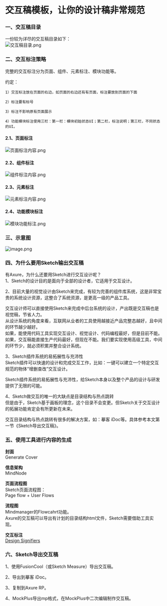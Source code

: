 # 交互稿模板，让你的设计稿非常规范

<a name="vrfN2"></a>
### 一、交互稿目录
一份较为详尽的交互稿目录如下：<br />![交互稿目录.png](https://cdn.nlark.com/yuque/0/2019/png/120638/1556245328767-9644f835-e81c-4b7f-89a3-3303a70d6991.png#align=left&display=inline&height=670&name=%E4%BA%A4%E4%BA%92%E7%A8%BF%E7%9B%AE%E5%BD%95.png&originHeight=2770&originWidth=1860&size=452050&status=done&width=450)

<a name="uP6o0"></a>
### 二、交互标注策略
完整的交互标注分为页面、组件、元素标注、模块功能等。

约定：
```
1）交互标注放在页面的右边，如页面的右边还有有页面，标注要放到页面的下面

2）标注要有标号

3）标注不影响原有页面展示

4）功能模块标注使用三栏：第一栏：模块初始状态UI；第二栏，标注说明；第三栏，不同状态的UI。
```

<a name="giBrf"></a>
#### 2.1、页面标注
![页面标注内容.png](https://cdn.nlark.com/yuque/0/2019/png/120638/1556262343018-deef54a4-017e-4ed2-9a59-e9dfaa36e14b.png#align=left&display=inline&height=614&name=%E9%A1%B5%E9%9D%A2%E6%A0%87%E6%B3%A8%E5%86%85%E5%AE%B9.png&originHeight=2310&originWidth=1310&size=261074&status=done&width=348)

<a name="2tH28"></a>
#### 2.2、组件标注
![组件标注内容.png](https://cdn.nlark.com/yuque/0/2019/png/120638/1556262359258-6d118050-8f13-455a-aaaa-9a5a4c65aee3.png#align=left&display=inline&height=1440&name=%E7%BB%84%E4%BB%B6%E6%A0%87%E6%B3%A8%E5%86%85%E5%AE%B9.png&originHeight=6184&originWidth=2762&size=1021205&status=done&width=643)
<a name="BbYLb"></a>
#### 
<a name="AOtrL"></a>
#### 2.3、元素标注
![元素标注内容.png](https://cdn.nlark.com/yuque/0/2019/png/120638/1556262395311-fe0e3c37-a135-44b2-9680-9deec315116b.png#align=left&display=inline&height=195&name=%E5%85%83%E7%B4%A0%E6%A0%87%E6%B3%A8%E5%86%85%E5%AE%B9.png&originHeight=648&originWidth=1098&size=66972&status=done&width=331)
<a name="BEgrs"></a>
#### 
<a name="SYp4j"></a>
#### 2.4、功能模块标注
![模块功能标注.png](https://cdn.nlark.com/yuque/0/2019/png/120638/1556262410201-3a7d4a4a-f3fc-4d18-a99a-2f78018e10d3.png#align=left&display=inline&height=561&name=%E6%A8%A1%E5%9D%97%E5%8A%9F%E8%83%BD%E6%A0%87%E6%B3%A8.png&originHeight=1974&originWidth=2138&size=324920&status=done&width=608)

<a name="A50KT"></a>
### 三、示意图
![image.png](https://cdn.nlark.com/yuque/0/2019/png/120638/1553411157973-c60075b2-c50d-4548-bbc3-f352e17ecaa9.png#align=left&display=inline&height=314&name=image.png&originHeight=1372&originWidth=2162&size=828321&status=done&width=495)

<a name="Q3kZq"></a>
### 四、为什么要用Sketch输出交互稿
有Axure，为什么还要用Sketch进行交互设计呢？<br />1、Sketch的设计目的是面向于全部的设计者，它适用于交互设计。

2、目前大量的视觉设计由Sketch来完成，有较为完善的组件库系统，这是非常宝贵的系统设计资源，这整合了系统资源，是更高一级的产品工具。

交互设计师可以直接使用Sketch来完成中后台系统的设计，产出既是交互稿也是视觉稿，节省人力。<br />从设计系统的角度来看，互联网从业者的工具使用越接近产品完整态越好，且中间的环节越少越好。<br />如果，能使用代码工具实现交互设计、视觉设计、代码编程最好，但是目前不能。如果，交互稿能直接生产代码最好，但现在不能。我们要实现使用高级工具，中间的环节少，就必须积累并整合设计系统。

3、Sketch插件系统的易拓展性与充沛性<br />Sketch插件可以快速的设计和完成交互工作，比如：一键可以建立一个特定交互规范的物体“增删查改”交互设计。

Sketch插件系统的易拓展性与充沛性，给Sketch本身以及整个产品的设计与研发提供了无限的可能。

4、Sketch做交互的唯一的大缺点是目录结构与热点跳转<br />但是由于，Sketch基于画板的理念，这个目录不会变更。但Sketch关于交互设计的拓展功能肯定会有所更新在未来。

交互目录结构与热点跳转有很多的解决方案，如：摹客 iDoc等。具体参考本文第一节《Sketch导出交互稿》。

<a name="owMgE"></a>
### 五、使用工具进行内容的生成
**封面**<br />Generate Cover

**信息架构**<br />MindNode

**页面流程图**<br />Sketch页面流程图：<br />Page flow + User Flows

**流程图**<br />Mindmanager的Flowcahrt功能。<br />Axure的交互稿可以导出有计划的目录结构html文件，Sketch需要借助工具实现。

**交互标注**<br />[Design Signifiers](http://tool.jingwhale.com/designsignifiers.html)

<a name="hW7Vj"></a>
### 六、Sketch导出交互稿
1、使用FusionCool（或Sketch Measure）导出交互稿。

2、导出到摹客 iDoc。

3、复制到Axure RP。

4、MockPlus导出mp格式，在MockPlus中二次编辑制作交互稿。

